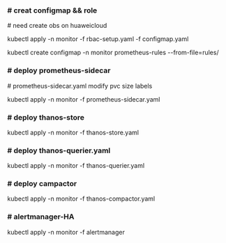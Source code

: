 

### \# creat configmap && role

\# need create obs on huaweicloud

kubectl apply -n monitor -f rbac-setup.yaml  -f configmap.yaml 

kubectl create configmap -n monitor prometheus-rules --from-file=rules/

### \# deploy  prometheus-sidecar 

\# prometheus-sidecar.yaml  modify pvc size labels

kubectl apply -n monitor -f prometheus-sidecar.yaml 

### \# deploy thanos-store

kubectl apply -n monitor -f thanos-store.yaml 

### \# deploy thanos-querier.yaml

kubectl apply -n monitor -f thanos-querier.yaml

### \# deploy campactor

kubectl apply -n monitor -f thanos-compactor.yaml

### \# alertmanager-HA

kubectl apply -n monitor -f  alertmanager
